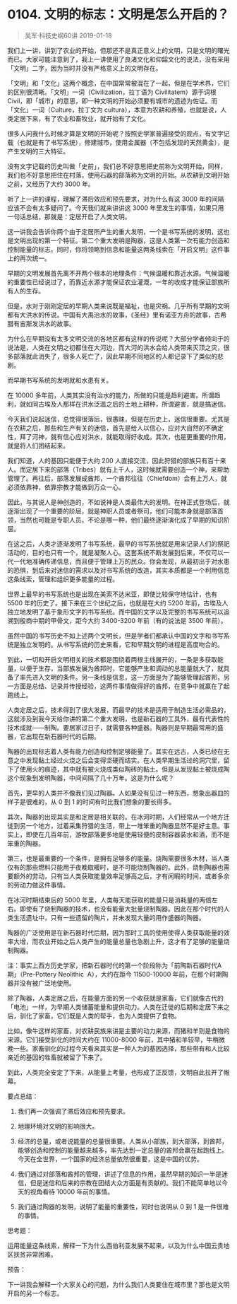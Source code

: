 # 0104. 文明的标志：文明是怎么开启的？
> 吴军·科技史纲60讲
2019-01-18

我们上一讲，讲到了农业的开始，但那还不是真正意义上的文明，只是文明的曙光而已。大家可能注意到了，我上一讲使用了良渚文化和仰韶文化的说法，没有采用「文明」二字，因为当时并没有严格意义上的文明存在。

「文明」和「文化」这两个概念，在中国常常被混在了一起，但是在学术界，它们的区别很清晰。「文明」一词（Civilization，拉丁语为 Civilitatem）源于词根 Civil，即「城市」的意思，即一种文明的开始必须要有城市的遗迹为佐证。而「文化」一词（Culture，拉丁文为 cultura），本意为农耕和养殖，也就是说，人类定居下来，有了农业和畜牧业，就开始有了文化。

很多人问我什么时候才算是文明的开始呢？按照史学家普遍接受的观点，有文字记载（也就是有了书写系统），修建城市，使用金属器（不包括发现的天然黄金），是产生文明的三大特征。

没有文字记载的历史叫做「史前」，我们总不好意思把史前称为文明开始，同样，我们也不好意思把住在村落，使用石器的部落称为文明的开始。从农耕到文明开始之前，又经历了大约 3000 年。

听了上一讲的课程，理解了滞后效应和预先要求，对为什么有这 3000 年的间隔应该不会有太多疑问了。今天我们就来讲讲这 3000 年里发生的事情，如果只用一句话总结，那就是：定居开启了人类文明。

这一讲我会告诉你两个由于定居所产生的重大发明，一个是书写系统的发明，这也是文明出现的第一个特征。第二个重大发明是陶器，这是人类第一次有能力创造和控制能量的标志。同时，你将领略到信息和能量这两条线索在「开启文明」这件事上的再次统一。

早期的文明发展首先离不开两个根本的地理条件：气候温暖和靠近水源。气候温暖的重要性已经说过了，而靠近水源才能保证农业灌溉，一年的收成才能保证部族所有人的生存。

但是，水对于刚刚定居的早期人类来说既是福祉，也是灾祸。几乎所有早期的文明都有大洪水的传说。中国有大禹治水的故事，《圣经》里有诺亚方舟的故事，古希腊有宙斯发洪水的故事。

为什么在早期没有太多文明交流的各地区都有这样的传说呢？大部分学者倾向于的说法是，人类在文明之初都住在大河边，而大河的洪水会给人类带来灭顶之灾，很多部落就此消失了，很多人死亡了，因此早期不同地区的人都记录下了类似的悲剧。

而早期书写系统的发明就和水患有关。

在 10000 多年前，人类其实没有治水的能力，所做的只能是趋利避害。所谓趋利，就如同古埃及人那样在洪水泛滥之后的土地上耕种，所谓避害，就是搞迷信。

今天我们说起迷信，总觉得很落后，很愚昧，但是在历史上，迷信很重要。尤其是在农耕之后，那些和生产有关的迷信，首先是给人以信心，应对大自然的不确定性，拜了河神，就有信心应对洪水，就能取得好收成。其次，也是更重要的作用，就是将人们团结起来。

我们知道，人的基因只能便于大约 200 人直接交流，因此狩猎的部族只有百十来人。而定居下来的部落（Tribes）就有上千人，这时候就需要创造一个神，来帮助管理了。再往后，部落发展成酋邦，一个酋邦往往（Chiefdom）会有上万人，就必须依靠神，依靠宗教才能做到万众一心。

因此，与其说人是神创造的，不如说神是人类最伟大的发明。在神正式登场后，就逐渐出现了一个重要的阶层，就是神职人员或者祭司，他们可能本身就是部落首领，当然也可能是专职人员，不论是哪一种，他们最终逐渐演化成了早期的知识阶层。

在这之后，人类才逐渐发明了书写系统，最早的书写系统就是用来记录人们的祭祀活动的，目的也只有一个，就是凝聚人心。这套系统不断发展到后来，不仅可以一代一代地准确传递信息，而且便于管理上万的民众。你会发现，从最初出于对水患的恐惧，到后来对迷信的需求以及对书写系统的改造，其实本质都是一个利用信息这条线索，管理和组织更多能量的过程。

世界上最早的书写系统也是出现在美索不达米亚，即使比较保守地估计，也有 5500 年的历史了。接下来在三个世纪之后，也就是在大约 5200 年前，古埃及人独立地发明了基于象形文字的书写系统。而中国的文字以及完整的书写系统可以追溯到殷商中期的甲骨文，距今大约 3400-3200 年前（有的说法是 3500 年前）。

虽然中国的书写历史不如上述两个文明长，但是学者们都承认中国的文字和书写系统是独立发明的。从书写系统的历史来看，它和早期文明的进程是高度吻合的。

到此，一切和开启文明相关的技术都是围绕着两根主线展开的，一条是多获取能量，以便于生存，当部族发展为酋邦时，它能够产生和调动的总能量就大了，就具备了率先进入文明的条件。另一条线是信息，这一方面是为了能够管理起酋邦，另一方面是总结、记录并传授经验，这两件事情做得好的酋邦，在竞争中就赢在了起跑线上。

人类定居之后，技术得到了很大发展，而最早的技术是适用于制造生活必需品的，这就涉及到我今天给你讲的第二个重大发明，也是新石器的工具外，最有代表性的技术成就——制陶。要居家过日子，就需要各种盛器。陶器则是早期最常用的盛器，它出现在新石器时代的后期。

陶器的出现标志着人类有能力创造和控制足够能量了。其实在远古，人类已经在无意之中发现黏土经过火烧之后会变得坚硬而结实。在人类早期生活过的洞穴里，留下了使用火的痕迹，其中就有被火烧成类似陶砖的黏土。但是从发现黏土被烧成陶这个现象到发明陶器，中间间隔了几十万年。这是为什么呢？

首先，更早的人类并不像我们见过陶器。人如果没有见过一种东西，想象出器皿的样子是很难的，从 0 到 1 的时间有时比我们想象的要长得多。

其次，陶器的出现其实是和定居是相关联的。在冰河时期，人们经常从一个地方迁徙到另一个地方，过着采集狩猎的生活，带上一堆笨重的陶器显然不是好主意。事实上，即使在几百年前，游牧部落更多地是使用轻便的皮制容器装水和酒，而不是笨重的陶器。

第三，也是最重要的一个条件，是拥有足够多的能量。烧陶需要很多木材，当人类仅有的那些燃料只能用于夜晚取暖时，是不可能烧制陶器的。此外，烧制陶器也需要额外的劳动，只有当人类获取能量效率足够高之后，才有闲暇的时间，或者多余的劳动力做这件事情。

在冰河时期结束后的 5000 年里，人类每天能获取的能量只是消耗量的两倍左右。即使有了烧制陶器的技术，也没有能量大批量烧制陶器。因此在那个时代的人类生活遗址中，只有一些遗留的陶片，并未发现大量的用作盛器的陶器。

陶器的广泛使用是在新石器时代后期，因为那时工具的使用使得人类获取能量的效率大增，而农业开始之后人类产生的能量总量也急剧上升，这才有了足够的能量烧制陶器。

注：事实上西方历史学家，把新石器时代的第一个阶段称为「前陶新石器时代A期」（Pre-Pottery Neolithic  A），大约在距今 11500-10000 年前，在那个时期陶器并没有被广泛地使用。

除了陶器，人类定居之后，在能量方面的另一个收获就是家畜，它们就像古代的「电池」一样，为早期人类储蓄能量和提供动力。人类在迁徙的后期和定居下来之后，驯化了家畜，它们既是人类的帮手，也为人类提供了食物。

比如，像牛这样的家畜，对农耕民族来讲是主要的动力来源，而猪和羊则是食物的来源。它们接受驯化的时间大约在 11000-8000 年前，其中猪和羊较早，牛稍微晚一些。家畜驯化的过程今天看来其实是一种人为的基因选择，那些带有和人比较亲近的基因的牲畜就被留了下来了。

到此，人类完全安定了下来，从能量上考量，也形成了正反馈，文明自此拉开了帷幕。

要点总结：

1. 我们再一次强调了滞后效应和预先要求。

2. 地理环境对文明的影响很大。
3. 经济的总量，或者说能量的总量很重要。人类从小部族，到大部落，到酋邦，能够创造和控制的能量越来越多，率先达到一定总量的酋邦会赢在起跑线上。今天在全世界，一个国家的经济总量依然很重要，这是中国的优势。
4. 我们通过对部落和酋邦的管理，讲述了信息的作用，虽然早期的知识一半是迷信，但是迷信和后来的宗教在团结大众方面是有贡献的。我们不能简单地以今天的视角看待 10000 年前的事情。
5. 我们通过陶器的发明，说明了能量的重要性，同时也说明从 0 到 1 是一件很难的事情。

思考题：

运用能量这条线索，解释一下为什么西伯利亚发展不起来，以及为什么中国云贵地区扶贫非常困难。

预告：

下一讲我会解释一个大家关心的问题，为什么我们人类要住在城市里？那也是文明开启的另一个标志。

